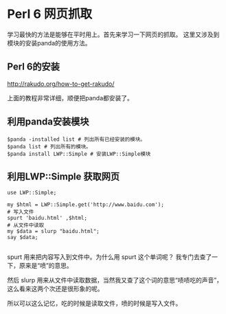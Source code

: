 # Perl 6 网页抓取
学习最快的方法是能够在平时用上。首先来学习一下网页的抓取。
这里又涉及到模块的安装panda的使用方法。

## Perl 6的安装
http://rakudo.org/how-to-get-rakudo/

上面的教程非常详细，顺便把panda都安装了。

## 利用panda安装模块

```
$panda -installed list # 列出所有已经安装的模块。
$panda list # 列出所有的模块。
$panda install LWP::Simple # 安装LWP::Simple模块
```
## 利用LWP::Simple 获取网页

```
use LWP::Simple;

my $html = LWP::Simple.get('http://www.baidu.com');
# 写入文件
spurt 'baidu.html' ,$html;
# 从文件中读取
my $data = slurp "baidu.html";
say $data;


```

spurt 用来把内容写入到文件中。为什么用 spurt 这个单词呢？
我专门去查了一下，原来是“喷”的意思。

然后 slurp 用来从文件中读取数据，当然我又查了这个词的意思“啧啧吃的声音”，
这么看来这两个次还是很形象的呢。

所以可以这么记忆，吃的时候是读取文件，喷的时候是写入文件。
